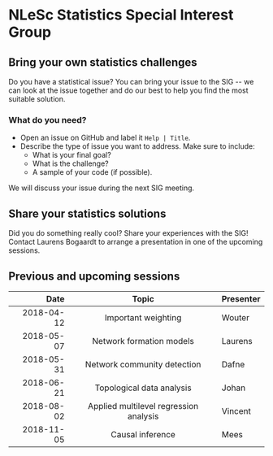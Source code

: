 #  NLeSc Statistics Special Interest Group

## Bring your own statistics challenges

Do you have a statistical issue? You can bring your issue to the SIG -- we can look at the issue together and do our best to help you find the most suitable solution.

### What do you need?

 - Open an issue on GitHub and label it `Help | Title`.
 - Describe the type of issue you want to address. Make sure to include:
    - What is your final goal?
    - What is the challenge?
    - A sample of your code (if possible).

We will discuss your issue during the next SIG meeting.

## Share your statistics solutions

Did you do something really cool? Share your experiences with the SIG! Contact Laurens Bogaardt to arrange a presentation in one of the upcoming sessions.

## Previous and upcoming sessions

| Date       | Topic                                  | Presenter |
| ----------:|:--------------------------------------:|:--------- |
| 2018-04-12 | Important weighting                    | Wouter    |
| 2018-05-07 | Network formation models               | Laurens   |
| 2018-05-31 | Network community detection            | Dafne     |
| 2018-06-21 | Topological data analysis              | Johan     |
| 2018-08-02 | Applied multilevel regression analysis | Vincent   |
| 2018-11-05 | Causal inference                       | Mees      |
